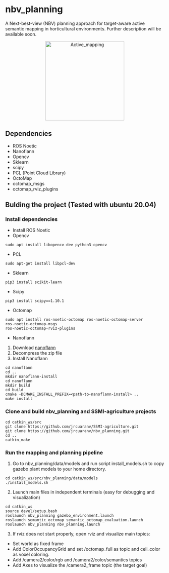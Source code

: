 # nbv_planning
A Next-best-view (NBV) planning approach for target-aware active semantic mapping in horticultural environments.
Further description will be available soon.

<div align="center">
  <a href="https://youtu.be/l6IBl4n1GJ0">
    <img src="media/active_mapping.gif" height="250" alt="Active_mapping">
  </a>
</div>

## Dependencies
- ROS Noetic
- Nanoflann
- Opencv
- Sklearn
- scipy
- PCL (Point Cloud Library)
- OctoMap
- octomap_msgs
- octomap_rviz_plugins
## Bulding the project (Tested with ubuntu 20.04)
### Install dependencies
- Install ROS Noetic
- Opencv
```
sudo apt install libopencv-dev python3-opencv
```
- PCL
```
sudo apt-get install libpcl-dev
```
- Sklearn
```
pip3 install scikit-learn
```
- Scipy
```
pip3 install scipy==1.10.1

```
- Octomap
```
sudo apt install ros-noetic-octomap ros-noetic-octomap-server
ros-noetic-octomap-msgs
ros-noetic-octomap-rviz-plugins
```
- Nanoflann
1. Download [nanoflann](https://github.com/jlblancoc/nanoflann/releases/tag/v1.4.3)
2. Decompress the zip file
3. Install Nanoflann
```
cd nanoflann
cd ..
mkdir nanoflann-install
cd nanoflann
mkdir build
cd build
cmake -DCMAKE_INSTALL_PREFIX=<path-to-nanoflann-install> ..
make install
```
### Clone and build nbv_planning and SSMI-agriculture projects
```
cd catkin_ws/src
git clone https://github.com/jrcuaranv/SSMI-agriculture.git
git clone https://github.com/jrcuaranv/nbv_planning.git
cd ..
catkin_make
```

### Run the mapping and planning pipeline
1. Go to nbv_planning/data/models and run script install_models.sh to copy gazebo plant models to your home directory.
```
cd catkin_ws/src/nbv_planning/data/models
./install_models.sh
```
2. Launch main files in independent terminals (easy for debugging and visualization)
```
cd catkin_ws
source devel/setup.bash
roslaunch nbv_planning gazebo_environment.launch
roslaunch semantic_octomap semantic_octomap_evaluation.launch
roslaunch nbv_planning nbv_planning.launch
```
3. If rviz does not start properly, open rviz and visualize main topics:
- Set world as fixed frame
- Add ColorOccupancyGrid and set /octomap_full as topic and cell_color as voxel coloring.
- Add /camera2/color/rgb and /camera2/color/semantics topics 
- Add Axes to visualize the /camera2_frame topic (the target goal)

